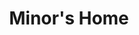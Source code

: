 ---
title: Minor's Home
picture: minorHome.jpg
viewer_title: Minor\'s Home
thumbnail: minorHome_t.jpg
alt: Minor's Home
medium: Pen & Ink
width: 15"
height: 11.5"
---